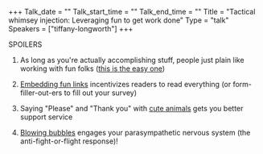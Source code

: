 +++
Talk_date = ""
Talk_start_time = ""
Talk_end_time = ""
Title = "Tactical whimsey injection: Leveraging fun to get work done"
Type = "talk"
Speakers = ["tiffany-longworth"]
+++

SPOILERS

1. As long as you're actually accomplishing stuff, people just plain like working with fun folks ([this is the easy one](http://s2.quickmeme.com/img/80/803707bd77addc484b42dd0ac5a87c9a0bfa8251b631440ded468689d354c0e4.jpg))

2. [Embedding fun links](https://www.askideas.com/media/40/Dude-You-Gotta-Protect-Me-Funny-Tiger-Meme-Image.jpg) incentivizes readers to read everything (or form-filler-out-ers to fill out your survey)

3. Saying "Please" and "Thank you" with [cute animals](http://gruntle.me/images/cute-kitten2-picture.jpg) gets you better support service

4. [Blowing bubbles](https://i.pinimg.com/originals/b9/f0/a5/b9f0a5adbdd1b8c9db9ed662f9d3064d.jpg) engages your parasympathetic nervous system (the anti-fight-or-flight response)!

